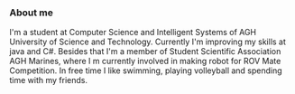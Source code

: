 ### About me

I'm a student at Computer Science and Intelligent Systems of AGH University of Science and Technology.
Currently I'm improving my skills at java and C#. Besides that I'm a member of Student Scientific Association AGH Marines, where I m currently
involved in making robot for ROV Mate Competition.
In free time I like swimming, playing volleyball and spending time with my friends.


